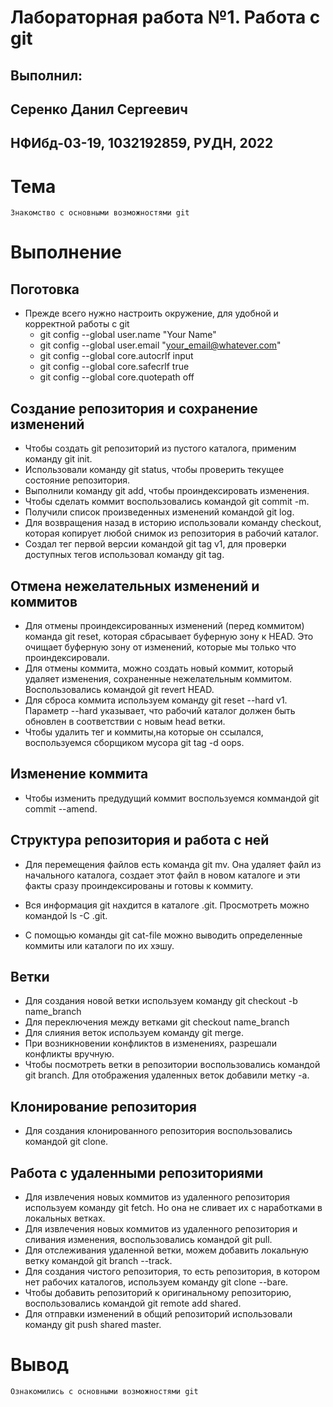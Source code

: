# Лабораторная работа №1. Работа с git

## Выполнил: 
## Серенко Данил Сергеевич 
## НФИбд-03-19, 1032192859, РУДН, 2022

# Тема
    Знакомство с основными возможностями git

# Выполнение

## Поготовка
* Прежде всего нужно настроить окружение, для удобной и корректной работы с git
    * git config --global user.name "Your Name"
    * git config --global user.email "your_email@whatever.com"
    * git config --global core.autocrlf input
    * git config --global core.safecrlf true
    * git config --global core.quotepath off

## Создание репозитория и сохранение изменений
* Чтобы создать git репозиторий из пустого каталога, применим команду git init.
* Использовали команду git status, чтобы проверить текущее состояние репозитория.
* Выполнили команду git add, чтобы проиндексировать изменения. 
* Чтобы сделать коммит воспользовались командой git commit -m. 
* Получили список произведенных изменений командой git log.
* Для возвращения назад в историю использовали команду checkout, которая копирует любой снимок из репозитория в рабочий каталог.
* Создал тег первой версии командой git tag v1, для проверки доступных тегов использовал команду git tag.

## Отмена нежелательных изменений и коммитов
* Для отмены проиндексированных изменений (перед коммитом) команда git reset, которая сбрасывает буферную зону к HEAD. Это очищает буферную зону от изменений, которые мы только что проиндексировали.
* Для отмены коммита, можно создать новый коммит, который удаляет изменения, сохраненные нежелательным коммитом. Воспользовались командой git revert HEAD.
* Для сброса коммита используем команду git reset --hard v1. Параметр --hard указывает, что рабочий каталог должен быть обновлен в соответствии с новым head ветки.
* Чтобы удалить тег и коммиты,на которые он ссылался, воспользуемся сборщиком мусора git tag -d oops. 

## Изменение коммита
* Чтобы изменить предудущий коммит воспользуемся коммандой git commit --amend.

## Структура репозитория и работа с ней
* Для перемещения файлов есть команда git mv. Она удаляет файл из начального каталога, создает этот файл в новом каталоге и эти факты сразу проиндексированы и готовы к коммиту.

* Вся информация git нахдится в каталоге .git. Просмотреть можно командой ls -C .git.
* С помощью команды git cat-file можно выводить определенные коммиты или каталоги по их хэшу.

## Ветки
* Для создания новой ветки используем команду git checkout -b name_branch
* Для переключения между ветками git checkout name_branch
* Для слияния веток используем команду git merge.
* При возникновении конфликтов в изменениях, разрешали конфликты вручную.
* Чтобы посмотреть ветки в репозитории воспользовались командой git branch. Для отображения удаленных веток добавили метку -а.

## Клонирование репозитория
* Для создания клонированного репозитория воспользовались командой git clone.

## Работа с удаленными репозиториями
* Для извлечения новых коммитов из удаленного репозитория используем команду git fetch. Но она не сливает их с наработками в локальных ветках.
* Для извлечения новых коммитов из удаленного репозитория и сливания изменения, воспользовались командой git pull.
* Для отслеживания удаленной ветки, можем добавить локальную ветку командой git branch --track.
* Для создания чистого репозитория, то есть репозитория, в котором нет рабочих каталогов, используем команду git clone --bare.
* Чтобы добавить репозиторий к оригинальному репозиторию, воспользовались командой git remote add shared.
* Для отправки изменений в общий репозиторий использовали команду git push shared master.

# Вывод 
    Ознакомились с основными возможностями git


